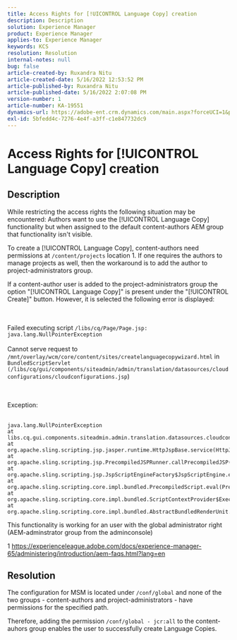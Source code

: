 ```yaml
---
title: Access Rights for [!UICONTROL Language Copy] creation
description: Description
solution: Experience Manager
product: Experience Manager
applies-to: Experience Manager
keywords: KCS
resolution: Resolution
internal-notes: null
bug: false
article-created-by: Ruxandra Nitu
article-created-date: 5/16/2022 12:53:52 PM
article-published-by: Ruxandra Nitu
article-published-date: 5/16/2022 2:07:08 PM
version-number: 1
article-number: KA-19551
dynamics-url: https://adobe-ent.crm.dynamics.com/main.aspx?forceUCI=1&pagetype=entityrecord&etn=knowledgearticle&id=2e4a6f36-17d5-ec11-a7b5-000d3a37750e
exl-id: 5bfedd4c-7276-4e4f-a3ff-c1e847732dc9
---
```

# Access Rights for [!UICONTROL Language Copy] creation

## Description


While restricting the access rights the following situation may be encountered:
 Authors want to use the [!UICONTROL Language Copy] functionality but when assigned to the default content-authors AEM group that functionality isn't visible.

To create a [!UICONTROL Language Copy], content-authors need permissions at `/content/projects` location 1. If one requires the authors to manage projects as well, then the workaround is to add the author to project-administrators group.

If a content-author user is added to the project-administrators group the option "[!UICONTROL Language Copy]" is present under the "[!UICONTROL Create]" button. However, it is selected the following error is displayed:


<br><br>Failed executing script `/libs/cq/Page/Page.jsp: java.lang.NullPointerException`<br><br>
Cannot serve request to `/mnt/overlay/wcm/core/content/sites/createlanguagecopywizard.html` in `BundledScriptServlet (/libs/cq/gui/components/siteadmin/admin/translation/datasources/cloudconfigurations/cloudconfigurations.jsp`)

<br><br>Exception:<br><br>

```
java.lang.NullPointerException
at libs.cq.gui.components.siteadmin.admin.translation.datasources.cloudconfigurations.cloudconfigurations__002e__jsp._jspService(cloudconfigurations__002e__jsp.java:183)
at org.apache.sling.scripting.jsp.jasper.runtime.HttpJspBase.service(HttpJspBase.java:70)
at org.apache.sling.scripting.jsp.PrecompiledJSPRunner.callPrecompiledJSP(PrecompiledJSPRunner.java:72)
at org.apache.sling.scripting.jsp.JspScriptEngineFactory$JspScriptEngine.eval(JspScriptEngineFactory.java:583)
at org.apache.sling.scripting.core.impl.bundled.PrecompiledScript.eval(PrecompiledScript.java:56)
at org.apache.sling.scripting.core.impl.bundled.ScriptContextProvider$ExecutableContext.eval(ScriptContextProvider.java:170)
at org.apache.sling.scripting.core.impl.bundled.AbstractBundledRenderUnit.eval(AbstractBundledRenderUnit.java:135)
```




This functionality is working for an user with the global administrator right (AEM-adminstrator group from the adminconsole)



1 https://experienceleague.adobe.com/docs/experience-manager-65/administering/introduction/aem-faqs.html?lang=en


## Resolution


The configuration for MSM is located under `/conf/global` and none of the two groups - content-authors and project-administrators - have permissions for the specified path.

Therefore, adding the permission `/conf/global - jcr:all` to the content-auhors group enables the user to successfully create Language Copies.
